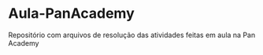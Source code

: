 # Aula-PanAcademy

Repositório com arquivos de resolução das atividades feitas em aula na Pan Academy
